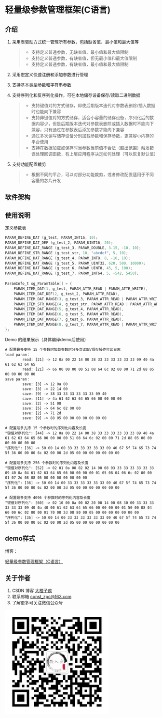 # 轻量级参数管理框架(C语言)

## 介绍
1.  采用表驱动方式统一管理所有参数，包括缺省值、最小值和最大值等
    > - 支持定义普通参数，无缺省值、最小值和最大值限制
    > - 支持定义普通参数，有缺省值，但无最小值和最大值限制
    > - 支持定义普通参数，有缺省值，最小值和最大值限制

2.  采用宏定义快速注册和添加参数进行管理

3.  支持基本类型参数和字符串参数

4.  支持序列化和反序列化操作，可在本地储存设备保存/读取二进制数据
    > - 支持键值对的方式储存，即使后期版本迭代对参数表删除/插入数据时也能向下兼容
    > - 支持非键值对的方式储存，适合小容量的储存设备，序列化后的数据内容少，但是后期版本迭代对参数表删除或插入数据时不能向下兼容，只有通过在参数表后添加参数才能向下兼容
    > - 通过多次读写储存设备分别加载参数和保存参数，更兼容小内存的平台使用
    > - 支持在数据加载或保存时当参数当前值不合法（超出范围）触发错误处理回调函数，有上层应用程序决定如何处理（可以恢复默认值）

5.  支持功能配置裁剪
    > - 根据不同的平台，可以对部分功能裁剪，或者修改配置适用于不同容量的芯片开发

## 软件架构

## 使用说明

定义参数表

```c
PARAM_DEFINE_DAT (g_test, PARAM_INT16, 10);
PARAM_DEFINE_DAT_DEF (g_test_2, PARAM_UINT16, 20);
PARAM_DEFINE_DAT_RANGE (g_test_3, PARAM_DOUBLE, 3.15, -10, 10);
PARAM_DEFINE_STR_RANGE (g_test_str, 10, "abcdef", 5, 10);
PARAM_DEFINE_DAT_RANGE (g_test_4, PARAM_INT8, 8, -10, 10);
PARAM_DEFINE_DAT_RANGE (g_test_5, PARAM_UINT32, 620, 500, 10000);
PARAM_DEFINE_DAT_RANGE (g_test_6, PARAM_UINT8, 45, 5, 100);
PARAM_DEFINE_DAT_RANGE (g_test_7, PARAM_INT64, 5, -542, 5450);

ParamInfo_t sg_ParamTable[] = {
    PARAM_ITEM_DAT(1, g_test, PARAM_ATTR_READ | PARAM_ATTR_WRITE),
    PARAM_ITEM_DAT_DEF(2, g_test_2, PARAM_ATTR_READ),
    PARAM_ITEM_DAT_RANGE(3, g_test_3, PARAM_ATTR_READ | PARAM_ATTR_WRITE),
    PARAM_ITEM_STR_RANGE(4, g_test_str, PARAM_ATTR_READ | PARAM_ATTR_WRITE),
    PARAM_ITEM_DAT_RANGE(5, g_test_4, PARAM_ATTR_READ),
    PARAM_ITEM_DAT_RANGE(6, g_test_5, PARAM_ATTR_READ),
    PARAM_ITEM_DAT_RANGE(7, g_test_6, PARAM_ATTR_READ),
    PARAM_ITEM_DAT_RANGE(8, g_test_7, PARAM_ATTR_READ | PARAM_ATTR_WRITE),
};
```

Demo 的结果展示（具体编译demo后使用）
```base
# 配置最多支持 15 个参数时加载参数时分多次读取/保存操作打印日志
load param：
        read: [21] -> 12 0a 00 22 14 00 38 33 33 33 33 33 33 09 40 4a 61 62 63 64 65
        read: [21] -> 66 00 00 00 00 51 08 64 6c 02 00 00 71 2d 88 05 00 00 00 00 00 
save param：
        save: [3] -> 12 0a 00
        save: [3] -> 22 14 00
        save: [9] -> 38 33 33 33 33 33 33 09 40
        save: [11] -> 4a 61 62 63 64 65 66 00 00 00 00
        save: [2] -> 51 08
        save: [5] -> 64 6c 02 00 00
        save: [2] -> 71 2d
        save: [9] -> 88 05 00 00 00 00 00 00 00

# 配置最多支持 15 个参数时的序列化内容及长度
"键值对序列化": [44] -> 12 0a 00 22 14 00 38 33 33 33 33 33 33 09 40 4a 61 62 63 64 65 66 00 00 00 00 51 08 64 6c 02 00 00 71 2d 88 05 00 00 00 00 00 00 00
"序列化": [36] -> 50 00 14 00 33 33 33 33 33 33 09 40 67 5f 74 65 73 74 5f 36 00 00 00 6c 02 00 00 2d 05 00 00 00 00 00 00 00 

# 配置最多支持 256 个参数时的序列化内容及长度
"键值对序列化": [52] -> 02 01 0a 00 02 02 14 00 08 03 33 33 33 33 33 33 09 40 0a 04 61 62 63 64 65 66 00 00 00 00 01 05 08 04 06 6c 02 00 00 01 07 2d 08 08 05 00 00 00 00 00 00 00
"序列化": [36] -> 50 00 14 00 33 33 33 33 33 33 09 40 67 5f 74 65 73 74 5f 36 00 00 00 6c 02 00 00 2d 05 00 00 00 00 00 00 00 

# 配置最多支持 4096 个参数时的序列化内容及长度
"键值对序列化": [60] -> 02 10 00 0a 00 02 20 00 14 00 08 30 00 33 33 33 33 33 33 09 40 0a 40 00 61 62 63 64 65 66 00 00 00 00 01 50 00 08 04 60 00 6c 02 00 00 01 70 00 2d 08 80 00 05 00 00 00 00 00 00 00
"序列化": [36] -> 50 00 14 00 33 33 33 33 33 33 09 40 67 5f 74 65 73 74 5f 36 00 00 00 6c 02 00 00 2d 05 00 00 00 00 00 00 00 

```

## demo样式
博客：

[轻量级参数管理框架（C语言）](https://blog.csdn.net/qq_24130227/article/details/129233836?spm=1001.2014.3001.5501)

## 关于作者
1.  CSDN 博客 [大橙子疯](https://blog.csdn.net/qq_24130227?spm=1010.2135.3001.5343)
2.  联系邮箱 const_zpc@163.com
3.  了解更多可关注微信公众号

![大橙子疯嵌入式](微信公众号.jpg)